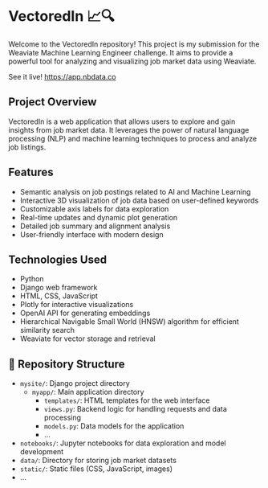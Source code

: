 # VectoredIn 📈🔍

Welcome to the VectoredIn repository! This project is my submission for the Weaviate Machine Learning Engineer challenge. It aims to provide a powerful tool for analyzing and visualizing job market data using Weaviate.

See it live! https://app.nbdata.co

##  Project Overview

VectoredIn is a web application that allows users to explore and gain insights from job market data. It leverages the power of natural language processing (NLP) and machine learning techniques to process and analyze job listings. 

##  Features

-  Semantic analysis on job postings related to AI and Machine Learning
-  Interactive 3D visualization of job data based on user-defined keywords
-  Customizable axis labels for data exploration
-  Real-time updates and dynamic plot generation
-  Detailed job summary and alignment analysis
-  User-friendly interface with modern design

##  Technologies Used

-  Python
-  Django web framework
-  HTML, CSS, JavaScript
-  Plotly for interactive visualizations
-  OpenAI API for generating embeddings
-  Hierarchical Navigable Small World (HNSW) algorithm for efficient similarity search
-  Weaviate for vector storage and retrieval

## 📂 Repository Structure

- `mysite/`: Django project directory
  - `myapp/`: Main application directory
    - `templates/`: HTML templates for the web interface
    - `views.py`: Backend logic for handling requests and data processing
    - `models.py`: Data models for the application
    - ...
- `notebooks/`: Jupyter notebooks for data exploration and model development
- `data/`: Directory for storing job market datasets
- `static/`: Static files (CSS, JavaScript, images)
- ...
